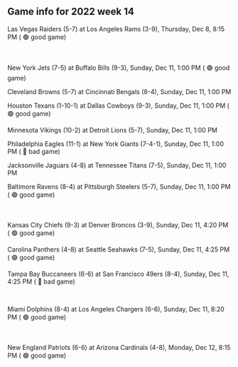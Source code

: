 ## Game info for 2022 week 14
Las Vegas Raiders (5-7) at Los Angeles Rams (3-9), Thursday, Dec 8, 8:15 PM (	:green_circle: good game)


<br/>

New York Jets (7-5) at Buffalo Bills (9-3), Sunday, Dec 11, 1:00 PM (	:green_circle: good game)

Cleveland Browns (5-7) at Cincinnati Bengals (8-4), Sunday, Dec 11, 1:00 PM

Houston Texans (1-10-1) at Dallas Cowboys (9-3), Sunday, Dec 11, 1:00 PM (	:green_circle: good game)

Minnesota Vikings (10-2) at Detroit Lions (5-7), Sunday, Dec 11, 1:00 PM

Philadelphia Eagles (11-1) at New York Giants (7-4-1), Sunday, Dec 11, 1:00 PM (	:red_circle: bad game)

Jacksonville Jaguars (4-8) at Tennessee Titans (7-5), Sunday, Dec 11, 1:00 PM

Baltimore Ravens (8-4) at Pittsburgh Steelers (5-7), Sunday, Dec 11, 1:00 PM (	:green_circle: good game)


<br/>

Kansas City Chiefs (9-3) at Denver Broncos (3-9), Sunday, Dec 11, 4:20 PM (	:green_circle: good game)

Carolina Panthers (4-8) at Seattle Seahawks (7-5), Sunday, Dec 11, 4:25 PM (	:green_circle: good game)

Tampa Bay Buccaneers (6-6) at San Francisco 49ers (8-4), Sunday, Dec 11, 4:25 PM (	:red_circle: bad game)


<br/>

Miami Dolphins (8-4) at Los Angeles Chargers (6-6), Sunday, Dec 11, 8:20 PM (	:green_circle: good game)


<br/>

New England Patriots (6-6) at Arizona Cardinals (4-8), Monday, Dec 12, 8:15 PM (	:green_circle: good game)

